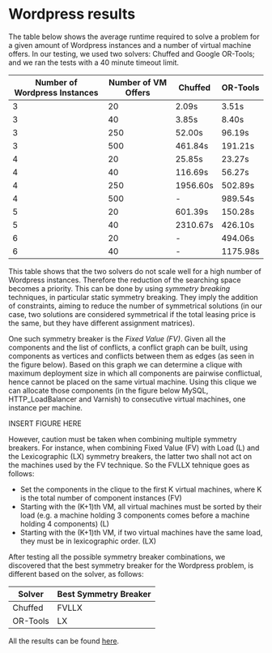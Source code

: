 # Wordpress results

The table below shows the average runtime required to solve a problem for a given amount of Wordpress instances and a number of virtual machine offers. In our testing, we used two solvers: Chuffed and Google OR-Tools; and we ran the tests with a 40 minute timeout limit.

| Number of Wordpress Instances | Number of VM Offers | Chuffed | OR-Tools |
| ----------------------------- | ------------------- | ------- | -------- |
| 3 | 20 | 2.09s | 3.51s |
| 3 | 40 | 3.85s | 8.40s |
| 3 | 250 | 52.00s | 96.19s |
| 3 | 500 | 461.84s | 191.21s |
| 4 | 20 | 25.85s | 23.27s |
| 4 | 40 | 116.69s | 56.27s |
| 4 | 250 | 1956.60s | 502.89s |
| 4 | 500 | - | 989.54s |
| 5 | 20 | 601.39s | 150.28s |
| 5 | 40 | 2310.67s | 426.10s |
| 6 | 20 | - | 494.06s |
| 6 | 40 | - | 1175.98s |

This table shows that the two solvers do not scale well for a high number of Wordpress instances. Therefore the reduction of the searching space becomes a priority. This can be done by using *symmetry breaking* techniques, in particular static symmetry breaking. They imply the addition of constraints, aiming to reduce the number of symmetrical solutions (in our case, two solutions are considered symmetrical if the total leasing price is the same, but they have different assignment matrices).

One such symmetry breaker is the *Fixed Value (FV)*. Given all the components and the list of conflicts, a conflict graph can be built, using components as vertices and conflicts between them as edges (as seen in the figure below). Based on this graph we can determine a clique with maximum deployment size in which all components are pairwise conflictual, hence cannot be placed on the same virtual machine. Using this clique we can allocate those components (in the figure below MySQL, HTTP_LoadBalancer and Varnish) to consecutive virtual machines, one instance per machine. 

INSERT FIGURE HERE

However, caution must be taken when combining multiple symmetry breakers. For instance, when combining Fixed Value (FV) with Load (L) and the Lexicographic (LX) symmetry breakers, the latter two shall not act on the machines used by the FV technique. So the FVLLX tehnique goes as follows:
- Set the components in the clique to the first K virtual machines, where K is the total number of component instances (FV)
- Starting with the (K+1)th VM, all virtual machines must be sorted by their load (e.g. a machine holding 3 components comes before a machine holding 4 components) (L)
- Starting with the (K+1)th VM, if two virtual machines have the same load, they must be in lexicographic order. (LX)

After testing all the possible symmetry breaker combinations, we discovered that the best symmetry breaker for the Wordpress problem, is different based on the solver, as follows:

| Solver | Best Symmetry Breaker |
| ------ | --------------------- |
| Chuffed | FVLLX |
| OR-Tools | LX |

All the results can be found [here](https://github.com/BogdanD02/Cloud-Resource-Provisioning).
